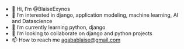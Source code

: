 - 👋 Hi, I’m @BlaiseExynos
- 👀 I’m interested in django, application modeling, machine learning, AI and Datascience
- 🌱 I’m currently learning python, django
- 💞️ I’m looking to collaborate on django and python projects
- 📫 How to reach me agabablaise@gmail.com

<!---
BlaiseExynos/BlaiseExynos is a ✨ special ✨ repository because its `README.md` (this file) appears on your GitHub profile.
You can click the Preview link to take a look at your changes.
--->
